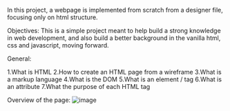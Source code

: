 In this project, a webpage is implemented from scratch from a designer file, focusing only on html structure.

Objectives: This is a simple project meant to help build a strong knowledge in web development, and also build a better background in the vanilla html, css and javascript, moving forward.

General:

1.What is HTML
2.How to create an HTML page from a wireframe
3.What is a markup language
4.What is the DOM
5.What is an element / tag
6.What is an attribute
7.What the purpose of each HTML tag

Overview of the page:
![image](https://github.com/user-attachments/assets/c2f15bd0-bd53-412a-9703-8b2766a48429)


